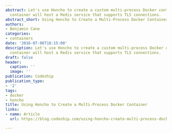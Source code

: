 ```yaml
---
abstract: Let's use Honcho to create a custom multi-process Docker container. This
  container will host a Redis service that supports TLS connections.
abstract_short: Using Honcho to Create a Multi-Process Docker Container
authors:
- Benjamin Cane
categories:
- containers
date: '2016-07-06T18:15:00'
description: Let's use Honcho to create a custom multi-process Docker container. This
  container will host a Redis service that supports TLS connections.
draft: false
header:
  caption: ''
  image: ''
publication: Codeship
publication_type:
- '2'
tags:
- docker
- honcho
title: Using Honcho to Create a Multi-Process Docker Container
links:
- name: Article
  url: https://blog.codeship.com/using-honcho-create-multi-process-docker-container/

---
```

